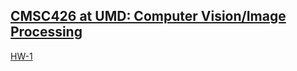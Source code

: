 ## [CMSC426 at UMD: Computer Vision/Image Processing](https://ambi-ly.github.io/cmsc426)
[HW-1](https://ambi-ly.github.io/cmsc426/hw1.html)
